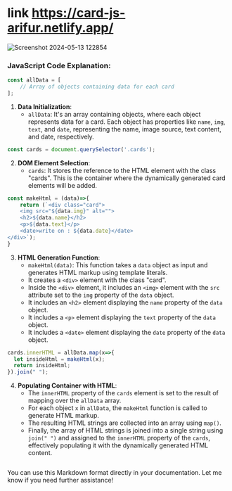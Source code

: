 # link https://card-js-arifur.netlify.app/

![Screenshot 2024-05-13 122854](https://github.com/Arifurrex/javascript-simple-project-2024/assets/48369328/74fc024f-db6c-4773-bf36-a3ad647afe19)




### JavaScript Code Explanation:

```javascript
const allData = [
    // Array of objects containing data for each card
];
```

1. **Data Initialization**: 
   - `allData`: It's an array containing objects, where each object represents data for a card. Each object has properties like `name`, `img`, `text`, and `date`, representing the name, image source, text content, and date, respectively.

```javascript
const cards = document.querySelector('.cards');
```

2. **DOM Element Selection**: 
   - `cards`: It stores the reference to the HTML element with the class "cards". This is the container where the dynamically generated card elements will be added.

```javascript
const makeHtml = (data)=>{
    return (`<div class="card">
    <img src="${data.img}" alt="">
    <h2>${data.name}</h2>
    <p>${data.text}</p>
    <date>write on : ${data.date}</date>
</div>`);
}
```

3. **HTML Generation Function**: 
   - `makeHtml(data)`: This function takes a `data` object as input and generates HTML markup using template literals.
   - It creates a `<div>` element with the class "card".
   - Inside the `<div>` element, it includes an `<img>` element with the `src` attribute set to the `img` property of the `data` object.
   - It includes an `<h2>` element displaying the `name` property of the `data` object.
   - It includes a `<p>` element displaying the `text` property of the `data` object.
   - It includes a `<date>` element displaying the `date` property of the `data` object.

```javascript
cards.innerHTML = allData.map(x=>{
  let insideHtml = makeHtml(x);
  return insideHtml;
}).join(" ");
```

4. **Populating Container with HTML**: 
   - The `innerHTML` property of the `cards` element is set to the result of mapping over the `allData` array.
   - For each object `x` in `allData`, the `makeHtml` function is called to generate HTML markup.
   - The resulting HTML strings are collected into an array using `map()`.
   - Finally, the array of HTML strings is joined into a single string using `join(" ")` and assigned to the `innerHTML` property of the `cards`, effectively populating it with the dynamically generated HTML content.
```
```

You can use this Markdown format directly in your documentation. Let me know if you need further assistance!
